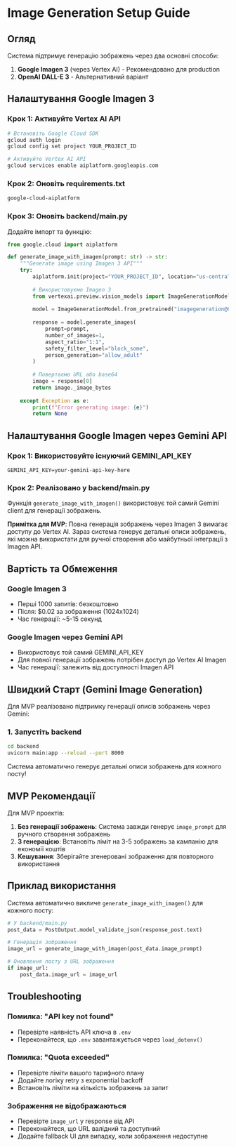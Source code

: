 # Image Generation Setup Guide

## Огляд

Система підтримує генерацію зображень через два основні способи:

1. **Google Imagen 3** (через Vertex AI) - Рекомендовано для production
2. **OpenAI DALL-E 3** - Альтернативний варіант

## Налаштування Google Imagen 3

### Крок 1: Активуйте Vertex AI API

```bash
# Встановіть Google Cloud SDK
gcloud auth login
gcloud config set project YOUR_PROJECT_ID

# Активуйте Vertex AI API
gcloud services enable aiplatform.googleapis.com
```

### Крок 2: Оновіть requirements.txt

```txt
google-cloud-aiplatform
```

### Крок 3: Оновіть backend/main.py

Додайте імпорт та функцію:

```python
from google.cloud import aiplatform

def generate_image_with_imagen(prompt: str) -> str:
    """Generate image using Imagen 3 API"""
    try:
        aiplatform.init(project="YOUR_PROJECT_ID", location="us-central1")
        
        # Використовуємо Imagen 3
        from vertexai.preview.vision_models import ImageGenerationModel
        
        model = ImageGenerationModel.from_pretrained("imagegeneration@006")
        
        response = model.generate_images(
            prompt=prompt,
            number_of_images=1,
            aspect_ratio="1:1",
            safety_filter_level="block_some",
            person_generation="allow_adult"
        )
        
        # Повертаємо URL або base64
        image = response[0]
        return image._image_bytes
        
    except Exception as e:
        print(f"Error generating image: {e}")
        return None
```

## Налаштування Google Imagen через Gemini API

### Крок 1: Використовуйте існуючий GEMINI_API_KEY

```env
GEMINI_API_KEY=your-gemini-api-key-here
```

### Крок 2: Реалізовано у backend/main.py

Функція `generate_image_with_imagen()` використовує той самий Gemini client для генерації зображень.

**Примітка для MVP**: Повна генерація зображень через Imagen 3 вимагає доступу до Vertex AI. Зараз система генерує детальні описи зображень, які можна використати для ручної створення або майбутньої інтеграції з Imagen API.

## Вартість та Обмеження

### Google Imagen 3
- Перші 1000 запитів: безкоштовно
- Після: $0.02 за зображення (1024x1024)
- Час генерації: ~5-15 секунд

### Google Imagen через Gemini API
- Використовує той самий GEMINI_API_KEY
- Для повної генерації зображень потрібен доступ до Vertex AI Imagen
- Час генерації: залежить від доступності Imagen API

## Швидкий Старт (Gemini Image Generation)

Для MVP реалізовано підтримку генерації описів зображень через Gemini:

### 1. Запустіть backend

```bash
cd backend
uvicorn main:app --reload --port 8000
```

Система автоматично генерує детальні описи зображень для кожного посту!

## MVP Рекомендації

Для MVP проектів:

1. **Без генерації зображень**: Система завжди генерує `image_prompt` для ручного створення зображень
2. **З генерацією**: Встановіть ліміт на 3-5 зображень за кампанію для економії коштів
3. **Кешування**: Зберігайте згенеровані зображення для повторного використання

## Приклад використання

Система автоматично викличе `generate_image_with_imagen()` для кожного посту:

```python
# У backend/main.py
post_data = PostOutput.model_validate_json(response_post.text)

# Генерація зображення
image_url = generate_image_with_imagen(post_data.image_prompt)

# Оновлення посту з URL зображення
if image_url:
    post_data.image_url = image_url
```

## Troubleshooting

### Помилка: "API key not found"
- Перевірте наявність API ключа в `.env`
- Переконайтеся, що `.env` завантажується через `load_dotenv()`

### Помилка: "Quota exceeded"
- Перевірте ліміти вашого тарифного плану
- Додайте логіку retry з exponential backoff
- Встановіть ліміти на кількість зображень за запит

### Зображення не відображаються
- Перевірте `image_url` у response від API
- Переконайтеся, що URL валідний та доступний
- Додайте fallback UI для випадку, коли зображення недоступне
